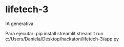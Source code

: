 # lifetech-3
IA generativa

Para ejecutar:
pip install streamlit
streamlit 
run c:/Users/Daniela/Desktop/hackaton/lifetech-3/app.py 
